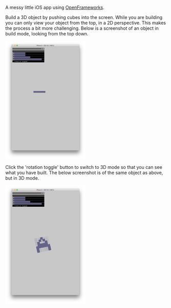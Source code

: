 A messy little iOS app using [OpenFrameworks](http://openframeworks.cc/). 

Build a 3D object by pushing cubes into the screen. While you are building you can only view your object from the top, in a 2D perspective. 
This makes the process a bit more challenging. Below is a screenshot of an object in build mode, looking from the top down.

<img src="readmeImages/buildMode.png" alt="Drawing" width="250"/>

Click the 'rotation toggle' button to switch to 3D mode so that you can see what you have built. The below screenshot is of the same object as above, but in 3D mode.

<img src="readmeImages/viewMode.png" alt="Drawing" width="250"/>




